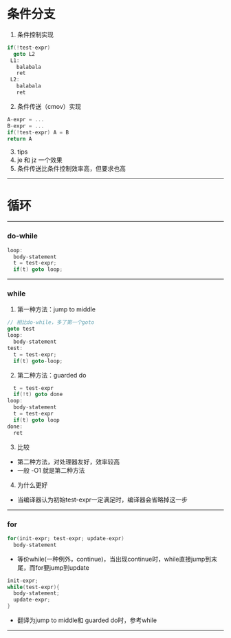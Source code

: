 # 条件分支
1. 条件控制实现
``` c
if(!test-expr)
  goto L2
 L1:
   balabala
   ret
 L2:
   balabala
   ret
```
2. 条件传送（cmov）实现
``` c
A-expr = ...
B-expr = ...
if(!test-expr) A = B
return A
```
3. tips
  1. je 和 jz 一个效果
  2. 条件传送比条件控制效率高，但要求也高
------
# 循环
-------
### do-while
``` c
loop:
  body-statement
  t = test-expr;
  if(t) goto loop;
```
------------
### while
1. 第一种方法：jump to middle
```c
// 相比do-while，多了第一个goto
goto test
loop:
  body-statement
test:
  t = test-expr;
  if(t) goto-loop;
```

2. 第二种方法：guarded do
``` c
  t = test-expr
  if(!t) goto done
loop:
  body-statement
  t = test-expr
  if(t) goto loop
done:
  ret
```
3. 比较
  - 第二种方法，对处理器友好，效率较高
  - 一般 -O1 就是第二种方法
4. 为什么更好
  - 当编译器认为初始test-expr一定满足时，编译器会省略掉这一步
------
### for
```c
for(init-expr; test-expr; update-expr)
  body-statement
```
- 等价while(一种例外，continue)，当出现continue时，while直接jump到末尾，而for要jump到update
``` c
init-expr;
while(test-expr){
  body-statement;
  update-expr;
}
```
- 翻译为jump to middle和 guarded do时，参考while
------
